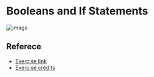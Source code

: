 # Booleans and If Statements
![image](https://github.com/user-attachments/assets/ca0a9c12-b6c6-4d70-b98e-f69fb2be3a01)


## Referece

- [Exercise link](https://github.com/SuperSimpleDev/javascript-course/blob/main/1-exercise-solutions/lesson-06/README.md)
- [Exercise credits](https://github.com/SuperSimpleDev)
